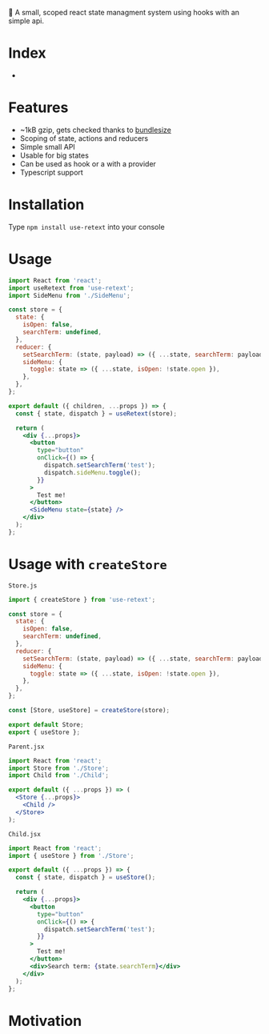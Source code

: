 🔐 A small, scoped react state managment system using hooks with an simple api.

# Index
*

# Features
* ~1kB gzip, gets checked thanks to [bundlesize](https://github.com/siddharthkp/bundlesize)
* Scoping of state, actions and reducers
* Simple small API
* Usable for big states
* Can be used as hook or a with a provider
* Typescript support

# Installation
Type `npm install use-retext` into your console

# Usage
```jsx
import React from 'react';
import useRetext from 'use-retext';
import SideMenu from './SideMenu';

const store = {
  state: {
    isOpen: false,
    searchTerm: undefined,
  },
  reducer: {
    setSearchTerm: (state, payload) => ({ ...state, searchTerm: payload }),
    sideMenu: {
      toggle: state => ({ ...state, isOpen: !state.open }),
    },
  },
};

export default ({ children, ...props }) => {
  const { state, dispatch } = useRetext(store);

  return (
    <div {...props}>
      <button
        type="button"
        onClick={() => {
          dispatch.setSearchTerm('test');
          dispatch.sideMenu.toggle();
        }}
      >
        Test me!
      </button>
      <SideMenu state={state} />
    </div>
  );
};
```

# Usage with `createStore`
`Store.js`
```js
import { createStore } from 'use-retext';

const store = {
  state: {
    isOpen: false,
    searchTerm: undefined,
  },
  reducer: {
    setSearchTerm: (state, payload) => ({ ...state, searchTerm: payload }),
    sideMenu: {
      toggle: state => ({ ...state, isOpen: !state.open }),
    },
  },
};

const [Store, useStore] = createStore(store);

export default Store;
export { useStore };
```

`Parent.jsx`
```jsx
import React from 'react';
import Store from './Store';
import Child from './Child';

export default ({ ...props }) => (
  <Store {...props}>
    <Child />
  </Store>
);
```

`Child.jsx`
```jsx
import React from 'react';
import { useStore } from './Store';

export default ({ ...props }) => {
  const { state, dispatch } = useStore();

  return (
    <div {...props}>
      <button
        type="button"
        onClick={() => {
          dispatch.setSearchTerm('test');
        }}
      >
        Test me!
      </button>
      <div>Search term: {state.searchTerm}</div>
    </div>
  );
};
```

# Motivation

